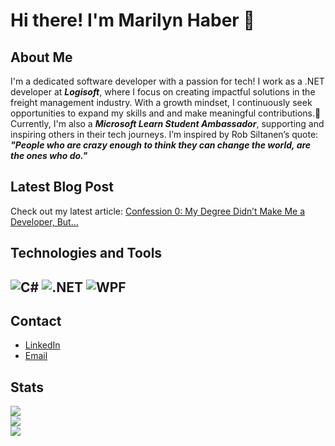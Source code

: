 # Hi there! I'm Marilyn Haber 👋

## About Me
I'm a dedicated software developer with a passion for tech! I work as a .NET developer at _**Logisoft**_, where I focus on creating impactful solutions in the freight management industry. 
With a growth mindset, I continuously seek opportunities to expand my skills and and make meaningful contributions.🚀 Currently, I'm also a _**Microsoft Learn Student Ambassador**_, supporting and inspiring others in their tech journeys.
I’m inspired by Rob Siltanen’s quote: **_"People who are crazy enough to think they can change the world, are the ones who do."_**

## Latest Blog Post

Check out my latest article: [Confession 0: My Degree Didn’t Make Me a Developer, But…](https://keyboardconfessions.hashnode.dev/confession-0-my-degree-didnt-make-me-a-developer-but)

## Technologies and Tools
![C#](https://img.shields.io/badge/C%23-239120?style=flat&logo=c-sharp&logoColor=white)
![.NET](https://img.shields.io/badge/.NET-512BD4?style=flat&logo=.net&logoColor=white)
![WPF](https://img.shields.io/badge/WPF-8D8D8D?style=flat&logo=windows&logoColor=white)
---

## Contact
- [LinkedIn](https://www.linkedin.com/in/marilynhaber/)
- [Email](mailto:mh.marilynhaber@gmail.com)

## Stats
<a href="https://github.com/anuraghazra/github-readme-stats">
  <img align="center" src="https://github-readme-stats.vercel.app/api?username=MarilynHb&show_icons=true&hide_title=true&count_private=true&hide=prs&include_all_commits=true" />
</a>
<br>
<a href="https://github.com/DenverCoder1/github-readme-streak-stats">
  <img align="center" src="https://github-readme-streak-stats.herokuapp.com/?user=MarilynHb" />
</a>
<br>
<a href="https://github.com/anuraghazra/github-readme-stats">
  <img align="center" src="https://github-readme-stats.vercel.app/api/top-langs/?username=MarilynHb&layout=compact" />
</a>
